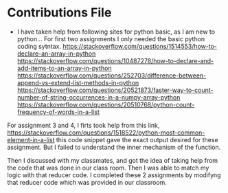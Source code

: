 # Contributions File
- I have taken help from following sites for python basic, as I am new to python...
For first two assignments I only needed the basic python coding sytntax. 
https://stackoverflow.com/questions/1514553/how-to-declare-an-array-in-python
https://stackoverflow.com/questions/10487278/how-to-declare-and-add-items-to-an-array-in-python
https://stackoverflow.com/questions/252703/difference-between-append-vs-extend-list-methods-in-python
https://stackoverflow.com/questions/20521873/faster-way-to-count-number-of-string-occurrences-in-a-numpy-array-python
https://stackoverflow.com/questions/20510768/python-count-frequency-of-words-in-a-list




For assignment 3 and 4, I firts took help from this link,
https://stackoverflow.com/questions/1518522/python-most-common-element-in-a-list
this code snippet gave the exact output desired for these assignment. But I failed to understand the inner mechanism of the function. 

Then I discussed with my classmates, and got the idea of taking help from the code that was done in our class room.
Then I was able to match my logic with that reducer code. I completed these 2 assignments by modifyng that reducer code which was provided in our classroom.
